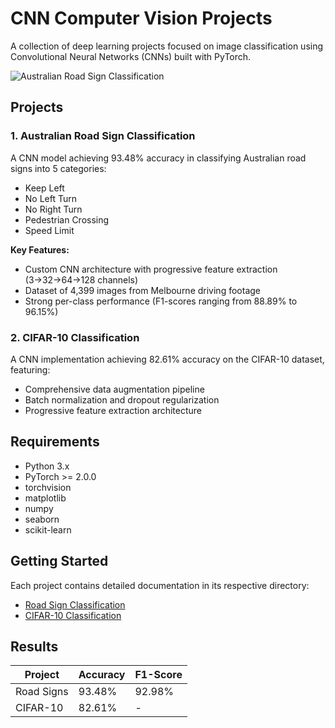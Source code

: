 # CNN Computer Vision Projects

A collection of deep learning projects focused on image classification using Convolutional Neural Networks (CNNs) built with PyTorch.

![Australian Road Sign Classification](https://i.imgur.com/JONwDM0.png)

## Projects

### 1. Australian Road Sign Classification
A CNN model achieving 93.48% accuracy in classifying Australian road signs into 5 categories:
- Keep Left
- No Left Turn
- No Right Turn
- Pedestrian Crossing
- Speed Limit

**Key Features:**
- Custom CNN architecture with progressive feature extraction (3→32→64→128 channels)
- Dataset of 4,399 images from Melbourne driving footage
- Strong per-class performance (F1-scores ranging from 88.89% to 96.15%)

### 2. CIFAR-10 Classification
A CNN implementation achieving 82.61% accuracy on the CIFAR-10 dataset, featuring:
- Comprehensive data augmentation pipeline
- Batch normalization and dropout regularization
- Progressive feature extraction architecture

## Requirements
- Python 3.x
- PyTorch >= 2.0.0
- torchvision
- matplotlib
- numpy
- seaborn
- scikit-learn

## Getting Started
Each project contains detailed documentation in its respective directory:
- [Road Sign Classification](./roadsign-classification-cnn)
- [CIFAR-10 Classification](./cifar10-cnn-pytorch)

## Results
| Project | Accuracy | F1-Score |
|---------|----------|-----------|
| Road Signs | 93.48% | 92.98% |
| CIFAR-10 | 82.61% | - |
